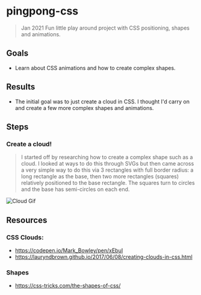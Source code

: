 # pingpong-css
> Jan 2021
> Fun little play around project with CSS positioning, shapes and animations.

## Goals
* Learn about CSS animations and how to create complex shapes.

## Results
* The initial goal was to just create a cloud in CSS. I thought I'd carry on and create a few more complex shapes and animations.

## Steps

### Create a cloud!

> I started off by researching how to create a complex shape such as a cloud. I looked at ways to do this through SVGs but then came across a very simple way to do this via 3 rectangles with full border radius: a long rectangle as the base, then two more rectangles (squares) relatively positioned to the base rectangle. The squares turn to circles and the base has semi-circles on each end. 

![Cloud Gif](https://user-images.githubusercontent.com/15721687/105627436-1a525300-5e8b-11eb-8738-ef970cbc99d7.gif)

## Resources
### CSS Clouds:
* https://codepen.io/Mark_Bowley/pen/xEbuI
* https://lauryndbrown.github.io/2017/06/08/creating-clouds-in-css.html

### Shapes
* https://css-tricks.com/the-shapes-of-css/
